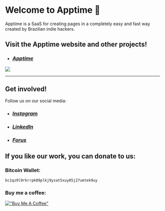 # Welcome to Apptime 🚀

Apptime is a SaaS for creating pages in a completely easy and fast way created by Brazilian indie hackers.

## Visit the Apptime website and other projects!

- ### ***[Apptime](https://apptime.ai/)***

<a href="https://apptime.ai" target="_blank"><img src="https://apptime.com.br/images/website-preview.jpg" target="_blank"></a>

---

## Get involved!

Follow us on our social media:
- ### ***[Instagram](http://instagram.com/apptime.ai)***
- ### ***[LinkedIn](https://linkedin.com/company/apptimeai)***
- ### ***[Forus](https://forus.app/apptime)***

## If you like our work, you can donate to us:
### Bitcoin Wallet:
`bc1qz9l9rkrrpk09plkj9ysat5xuy85j27umtek9uy`

### Buy me a coffee:

[!["Buy Me A Coffee"](https://www.buymeacoffee.com/assets/img/custom_images/orange_img.png)](https://buymeacoffee.com/apptime)
